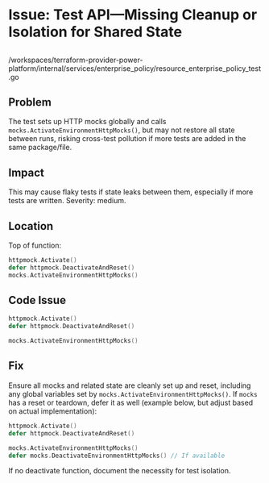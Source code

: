 # Issue: Test API—Missing Cleanup or Isolation for Shared State

## 
/workspaces/terraform-provider-power-platform/internal/services/enterprise_policy/resource_enterprise_policy_test.go

## Problem

The test sets up HTTP mocks globally and calls `mocks.ActivateEnvironmentHttpMocks()`, but may not restore all state between runs, risking cross-test pollution if more tests are added in the same package/file.

## Impact

This may cause flaky tests if state leaks between them, especially if more tests are written. Severity: medium.

## Location

Top of function:

```go
httpmock.Activate()
defer httpmock.DeactivateAndReset()
mocks.ActivateEnvironmentHttpMocks()
```

## Code Issue

```go
httpmock.Activate()
defer httpmock.DeactivateAndReset()

mocks.ActivateEnvironmentHttpMocks()
```

## Fix

Ensure all mocks and related state are cleanly set up and reset, including any global variables set by `mocks.ActivateEnvironmentHttpMocks()`. If `mocks` has a reset or teardown, defer it as well (example below, but adjust based on actual implementation):

```go
httpmock.Activate()
defer httpmock.DeactivateAndReset()

mocks.ActivateEnvironmentHttpMocks()
defer mocks.DeactivateEnvironmentHttpMocks() // If available
```

If no deactivate function, document the necessity for test isolation.
